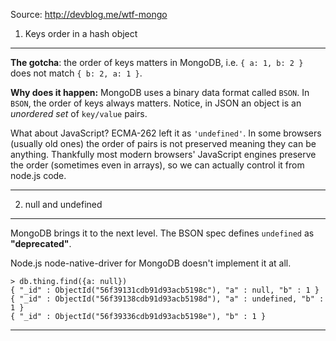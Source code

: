 Source: http://devblog.me/wtf-mongo


1. Keys order in a hash object
---------------

**The gotcha**: the order of keys matters in MongoDB, i.e. `{ a: 1, b: 2 }` does not match `{ b: 2, a: 1 }`.

**Why does it happen:** MongoDB uses a binary data format called `BSON`. In `BSON`, the order of keys always matters. 
Notice, in JSON an object is an _unordered set_ of `key/value` pairs.

What about JavaScript? ECMA-262 left it as `'undefined'`. In some browsers (usually old ones) the order of pairs is not preserved meaning
they can be anything. Thankfully most modern browsers' JavaScript engines preserve the order (sometimes even in arrays), so we can actually control it from node.js code.

---------------------------

2. null and undefined
------------

MongoDB brings it to the next level. The BSON spec defines `undefined` as **"deprecated"**.

Node.js node-native-driver for MongoDB doesn't implement it at all.

```
> db.thing.find({a: null})
{ "_id" : ObjectId("56f39131cdb91d93acb5198c"), "a" : null, "b" : 1 }
{ "_id" : ObjectId("56f39138cdb91d93acb5198d"), "a" : undefined, "b" : 1 }
{ "_id" : ObjectId("56f39336cdb91d93acb5198e"), "b" : 1 }
```

----------------------




